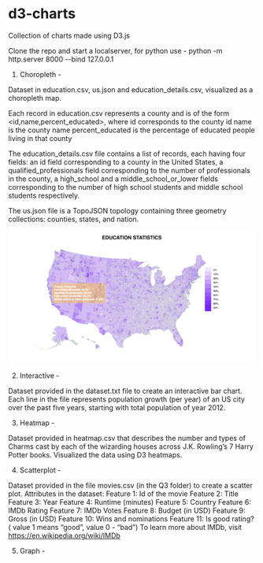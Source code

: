 # d3-charts
Collection of charts made using D3.js

Clone the repo and start a localserver, for python use - python -m http.server 8000 --bind 127.0.0.1

1. Choropleth - 

Dataset in education.csv, us.json and education_details.csv, visualized as a choropleth map.

Each record in education.csv represents a county and is of the form <id,name,percent_educated>, where
id corresponds to the county id
name is the county name
percent_educated is the percentage of educated people living in that county

The education_details.csv file contains a list of records, each having four fields:
an id field corresponding to a county in the United States,
a qualified_professionals field corresponding to the number of professionals in the county,
a high_school and a middle_school_or_lower fields corresponding to the number of high school students and middle school students respectively.

The us.json file is a TopoJSON topology containing three geometry collections: counties, states, and nation.

![Alt text](images/choropleth.png?raw=true "Choropleth")

2. Interactive - 

Dataset provided in the dataset.txt file to create an interactive bar chart. Each line in the file represents population growth (per year) of an US city over the past five years, starting with total population of year 2012.


3. Heatmap -

Dataset provided in heatmap.csv that describes the number and types of Charms cast by each of the wizarding houses across J.K. Rowling’s 7 Harry Potter books. Visualized the data using D3 heatmaps.

4. Scatterplot - 

Dataset provided in the file movies.csv (in the Q3 folder) to create a scatter plot.
Attributes in the dataset:
Feature 1: Id of the movie
Feature 2: Title
Feature 3: Year
Feature 4: Runtime (minutes)
Feature 5: Country
Feature 6: IMDb Rating
Feature 7: IMDb Votes
Feature 8: Budget (in USD)
Feature 9: Gross (in USD)
Feature 10: Wins and nominations
Feature 11: Is good rating? ( value 1 means “good”, value 0 - “bad”)
To learn more about IMDb, visit https://en.wikipedia.org/wiki/IMDb

5. Graph - 
